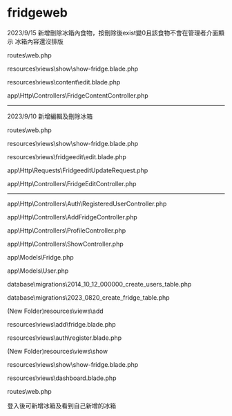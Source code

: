 # fridgeweb

2023/9/15  新增刪除冰箱內食物，按刪除後exist變0且該食物不會在管理者介面顯示
冰箱內容還沒排版

routes\web.php

resources\views\show\show-fridge.blade.php

resources\views\content\edit.blade.php

app\Http\Controllers\FridgeContentController.php



------------------------------------------------------

2023/9/10  新增編輯及刪除冰箱

routes\web.php

resources\views\show\show-fridge.blade.php

resources\views\fridgeedit\edit.blade.php

app\Http\Requests\FridgeeditUpdateRequest.php

app\Http\Controllers\FridgeEditController.php


------------------------------------------------------


app\Http\Controllers\Auth\RegisteredUserController.php

app\Http\Controllers\AddFridgeController.php

app\Http\Controllers\ProfileController.php

app\Http\Controllers\ShowController.php

app\Models\Fridge.php

app\Models\User.php

database\migrations\2014_10_12_000000_create_users_table.php

database\migrations\2023_0820_create_fridge_table.php

(New Folder)resources\views\add

resources\views\add\fridge.blade.php

resources\views\auth\register.blade.php

(New Folder)resources\views\show

resources\views\show\show-fridge.blade.php

resources\views\dashboard.blade.php

routes\web.php

登入後可新增冰箱及看到自己新增的冰箱

